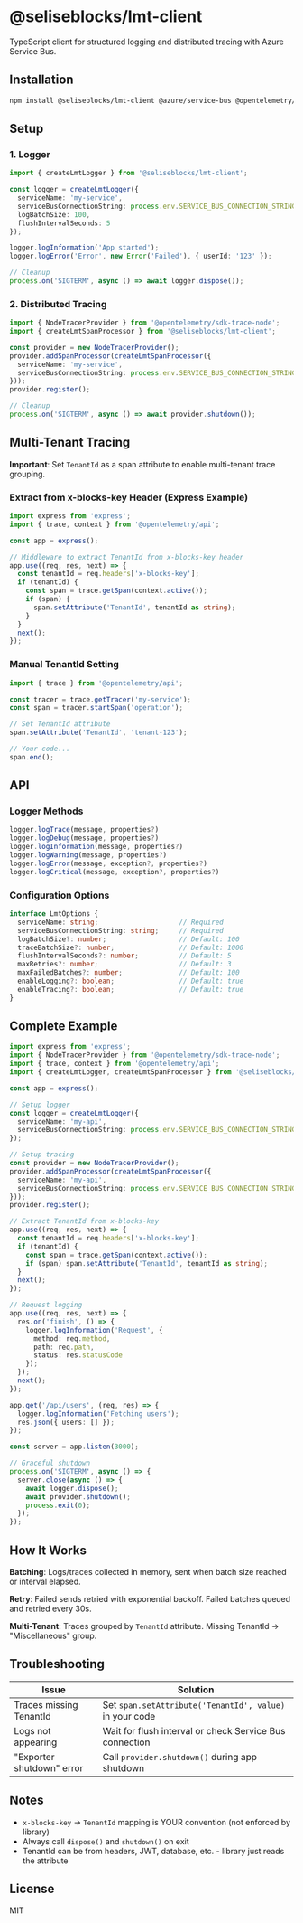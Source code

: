 # @seliseblocks/lmt-client

TypeScript client for structured logging and distributed tracing with Azure Service Bus.

## Installation

```bash
npm install @seliseblocks/lmt-client @azure/service-bus @opentelemetry/api @opentelemetry/sdk-trace-node
```

## Setup

### 1. Logger

```typescript
import { createLmtLogger } from '@seliseblocks/lmt-client';

const logger = createLmtLogger({
  serviceName: 'my-service',
  serviceBusConnectionString: process.env.SERVICE_BUS_CONNECTION_STRING!,
  logBatchSize: 100,
  flushIntervalSeconds: 5
});

logger.logInformation('App started');
logger.logError('Error', new Error('Failed'), { userId: '123' });

// Cleanup
process.on('SIGTERM', async () => await logger.dispose());
```

### 2. Distributed Tracing

```typescript
import { NodeTracerProvider } from '@opentelemetry/sdk-trace-node';
import { createLmtSpanProcessor } from '@seliseblocks/lmt-client';

const provider = new NodeTracerProvider();
provider.addSpanProcessor(createLmtSpanProcessor({
  serviceName: 'my-service',
  serviceBusConnectionString: process.env.SERVICE_BUS_CONNECTION_STRING!
}));
provider.register();

// Cleanup
process.on('SIGTERM', async () => await provider.shutdown());
```

## Multi-Tenant Tracing

**Important**: Set `TenantId` as a span attribute to enable multi-tenant trace grouping.

### Extract from x-blocks-key Header (Express Example)

```typescript
import express from 'express';
import { trace, context } from '@opentelemetry/api';

const app = express();

// Middleware to extract TenantId from x-blocks-key header
app.use((req, res, next) => {
  const tenantId = req.headers['x-blocks-key'];
  if (tenantId) {
    const span = trace.getSpan(context.active());
    if (span) {
      span.setAttribute('TenantId', tenantId as string);
    }
  }
  next();
});
```

### Manual TenantId Setting

```typescript
import { trace } from '@opentelemetry/api';

const tracer = trace.getTracer('my-service');
const span = tracer.startSpan('operation');

// Set TenantId attribute
span.setAttribute('TenantId', 'tenant-123');

// Your code...
span.end();
```

## API

### Logger Methods

```typescript
logger.logTrace(message, properties?)
logger.logDebug(message, properties?)
logger.logInformation(message, properties?)
logger.logWarning(message, properties?)
logger.logError(message, exception?, properties?)
logger.logCritical(message, exception?, properties?)
```

### Configuration Options

```typescript
interface LmtOptions {
  serviceName: string;                    // Required
  serviceBusConnectionString: string;     // Required
  logBatchSize?: number;                  // Default: 100
  traceBatchSize?: number;                // Default: 1000
  flushIntervalSeconds?: number;          // Default: 5
  maxRetries?: number;                    // Default: 3
  maxFailedBatches?: number;              // Default: 100
  enableLogging?: boolean;                // Default: true
  enableTracing?: boolean;                // Default: true
}
```

## Complete Example

```typescript
import express from 'express';
import { NodeTracerProvider } from '@opentelemetry/sdk-trace-node';
import { trace, context } from '@opentelemetry/api';
import { createLmtLogger, createLmtSpanProcessor } from '@seliseblocks/lmt-client';

const app = express();

// Setup logger
const logger = createLmtLogger({
  serviceName: 'my-api',
  serviceBusConnectionString: process.env.SERVICE_BUS_CONNECTION_STRING!
});

// Setup tracing
const provider = new NodeTracerProvider();
provider.addSpanProcessor(createLmtSpanProcessor({
  serviceName: 'my-api',
  serviceBusConnectionString: process.env.SERVICE_BUS_CONNECTION_STRING!
}));
provider.register();

// Extract TenantId from x-blocks-key
app.use((req, res, next) => {
  const tenantId = req.headers['x-blocks-key'];
  if (tenantId) {
    const span = trace.getSpan(context.active());
    if (span) span.setAttribute('TenantId', tenantId as string);
  }
  next();
});

// Request logging
app.use((req, res, next) => {
  res.on('finish', () => {
    logger.logInformation('Request', {
      method: req.method,
      path: req.path,
      status: res.statusCode
    });
  });
  next();
});

app.get('/api/users', (req, res) => {
  logger.logInformation('Fetching users');
  res.json({ users: [] });
});

const server = app.listen(3000);

// Graceful shutdown
process.on('SIGTERM', async () => {
  server.close(async () => {
    await logger.dispose();
    await provider.shutdown();
    process.exit(0);
  });
});
```

## How It Works

**Batching**: Logs/traces collected in memory, sent when batch size reached or interval elapsed.

**Retry**: Failed sends retried with exponential backoff. Failed batches queued and retried every 30s.

**Multi-Tenant**: Traces grouped by `TenantId` attribute. Missing TenantId → "Miscellaneous" group.

## Troubleshooting

| Issue | Solution |
|-------|----------|
| Traces missing TenantId | Set `span.setAttribute('TenantId', value)` in your code |
| Logs not appearing | Wait for flush interval or check Service Bus connection |
| "Exporter shutdown" error | Call `provider.shutdown()` during app shutdown |

## Notes

- `x-blocks-key` → `TenantId` mapping is YOUR convention (not enforced by library)
- Always call `dispose()` and `shutdown()` on exit
- TenantId can be from headers, JWT, database, etc. - library just reads the attribute

## License

MIT